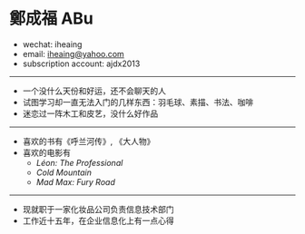 # 鄭成福 ABu

 - wechat: iheaing
 - email: iheaing@yahoo.com
 - subscription account: ajdx2013

 ***

 - 一个没什么天份和好运，还不会聊天的人
 - 试图学习却一直无法入门的几样东西：羽毛球、素描、书法、咖啡
 - 迷恋过一阵木工和皮艺，没什么好作品

 ***
 - 喜欢的书有《呼兰河传》, 《大人物》
 - 喜欢的电影有
   - *Léon: The Professional*
   - *Cold Mountain*
   - *Mad Max: Fury Road*

 ***
 - 现就职于一家化妆品公司负责信息技术部门
 - 工作近十五年，在企业信息化上有一点心得

